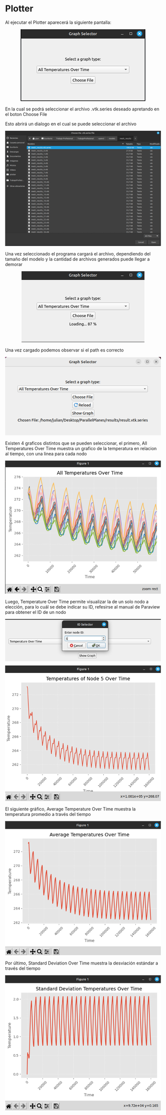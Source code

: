 # Plotter

Al ejecutar el Plotter aparecerá la siguiente pantalla:

<center><img src="images/a.png" ...></center>

En la cual se podrá seleccionar el archivo .vtk.series deseado apretando en el boton Choose File

Esto abrirá un dialogo en el cual se puede seleccionar el archivo

<center><img src="images/b.png" ...></center>

Una vez seleccionado el programa cargará el archivo, dependiendo del tamaño del modelo y la cantidad de archivos generados puede llegar a demorar

<center><img src="images/c.png" ...></center>

Una vez cargado podemos observar si el path es correcto

<center><img src="images/d.png" ...></center>

Existen 4 graficos distintos que se pueden seleccionar, el primero, All Temperatures Over Time muestra un grafico de la temperatura en relacion al tiempo, con una linea para cada nodo

<center><img src="images/e.png" ...></center>

Luego, Temperature Over Time permite visualizar la de un solo nodo a elección, para lo cuál se debe indicar su ID, refesirse al manual de Paraview para obtener el ID de un nodo

<center><img src="images/f.png" ...></center>


<center><img src="images/g.png" style="margin-top:10px" ...></center>

El siguiente gráfico, Average Temperature Over Time muestra la temperatura promedio a través del tiempo

<center><img src="images/h.png" ...></center>

Por último, Standard Deviation Over Time muestra la desviación estándar a través del tiempo

<center><img src="images/i.png" ...></center>

